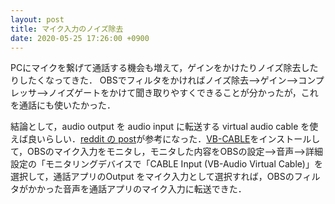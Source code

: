 ```yaml
---
layout: post
title: マイク入力のノイズ除去
date: 2020-05-25 17:26:00 +0900
---
```


PCにマイクを繋げて通話する機会も増えて，ゲインをかけたりノイズ除去したりしたくなってきた．
OBSでフィルタをかければノイズ除去-->ゲイン-->コンプレッサ-->ノイズゲートをかけて聞き取りやすくできることが分かったが，これを通話にも使いたかった．

結論として，audio output を audio input に転送する virtual audio cable を使えば良いらしい．[reddit の post](https://www.reddit.com/r/obs/comments/aoinga/use_obs_audio_output_as_a_microphone_source/)が参考になった．[VB-CABLE](https://www.vb-audio.com/Cable/)をインストールして，OBSのマイク入力をモニタし，モニタした内容をOBSの設定-->音声-->詳細設定の「モニタリングデバイスで「CABLE Input (VB-Audio Virtual Cable)」を選択して，通話アプリのOutput をマイク入力として選択すれば，OBSのフィルタがかかった音声を通話アプリのマイク入力に転送できた．

